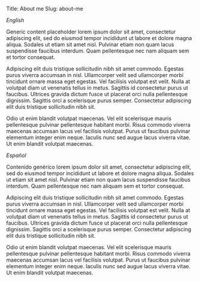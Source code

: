 Title: About me
Slug: about-me

_English_

Generic content placeholder lorem ipsum dolor sit amet, consectetur adipiscing elit, sed do eiusmod tempor incididunt ut labore et dolore magna aliqua. Sodales ut etiam sit amet nisl. Pulvinar etiam non quam lacus suspendisse faucibus interdum. Quam pellentesque nec nam aliquam sem et tortor consequat.

Adipiscing elit duis tristique sollicitudin nibh sit amet commodo. Egestas purus viverra accumsan in nisl. Ullamcorper velit sed ullamcorper morbi tincidunt ornare massa eget egestas. Vel facilisis volutpat est velit. Nulla at volutpat diam ut venenatis tellus in metus. Sagittis id consectetur purus ut faucibus. Ultrices gravida dictum fusce ut placerat orci nulla pellentesque dignissim. Sagittis orci a scelerisque purus semper. Consectetur adipiscing elit duis tristique sollicitudin nibh sit.

Odio ut enim blandit volutpat maecenas. Vel elit scelerisque mauris pellentesque pulvinar pellentesque habitant morbi. Risus commodo viverra maecenas accumsan lacus vel facilisis volutpat. Purus ut faucibus pulvinar elementum integer enim neque. Iaculis nunc sed augue lacus viverra vitae. Ut enim blandit volutpat maecenas.

_Español_

Contenido genérico lorem ipsum dolor sit amet, consectetur adipiscing elit, sed do eiusmod tempor incididunt ut labore et dolore magna aliqua. Sodales ut etiam sit amet nisl. Pulvinar etiam non quam lacus suspendisse faucibus interdum. Quam pellentesque nec nam aliquam sem et tortor consequat.

Adipiscing elit duis tristique sollicitudin nibh sit amet commodo. Egestas purus viverra accumsan in nisl. Ullamcorper velit sed ullamcorper morbi tincidunt ornare massa eget egestas. Vel facilisis volutpat est velit. Nulla at volutpat diam ut venenatis tellus in metus. Sagittis id consectetur purus ut faucibus. Ultrices gravida dictum fusce ut placerat orci nulla pellentesque dignissim. Sagittis orci a scelerisque purus semper. Consectetur adipiscing elit duis tristique sollicitudin nibh sit.

Odio ut enim blandit volutpat maecenas. Vel elit scelerisque mauris pellentesque pulvinar pellentesque habitant morbi. Risus commodo viverra maecenas accumsan lacus vel facilisis volutpat. Purus ut faucibus pulvinar elementum integer enim neque. Iaculis nunc sed augue lacus viverra vitae. Ut enim blandit volutpat maecenas.
